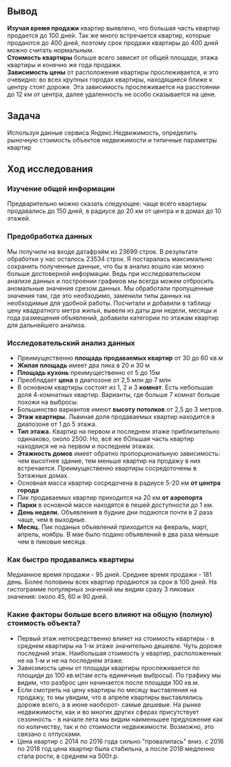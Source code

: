 ## Вывод

**Изучая время продажи** квартир выявлено, что большая часть квартир продается до 100 дней. Так же много встречается квартир, которые продаются до 400 дней, поэтому срок продажи квартиры до 400 дней можно считать нормальным.  
**Стоимость квартиры** больше всего зависит от общей площади, этажа квартиры и конечно же года продажи.  
**Зависимость цены** от расположения квартиры прослеживается, и это очевидно: во всех крупных городах квартиры, находящиеся ближе к центру стоят дороже. Эта зависимость прослеживается на расстоянии до 12 км от центра, далее удаленность не особо сказывается на цене.

## Задача

Используя данные сервиса Яндекс.Недвижимость, определить рыночную стоимость объектов недвижимости и типичные параметры квартир

## Ход исследования

### Изучение общей информации  

Предварительно можно сказать следующее: чаще всего квартиры продавались до 150 дней, в радиусе до 20 км от центра и в домах до 10 этажей. 

### Предобработка данных  

Мы получили на входе датафрэйм из 23699 строк. В результате обработки у нас осталось 23534 строк. Я постаралась максимально сохранить полученные данные, что бы в анализ вошло как можно больше достоверной информации. Ведь при исследовательском анализе данных и построении графиков мы всегда можем отбросить аномальные значения срезом данных. Мы обработали пропущенные значения там, где это необходимо, заменили типы данных на необходимые для удобной работы. Посчитали и добавили в таблицу цену квадратного метра жилья, вывели из даты дни недели, месяцы и года размещения объявлений, добавили категории по этажам квартир для дальнейшего анализа.

### Исследовательский анализ данных  

- Преимущественно **площадь продаваемых квартир** от 30 до 60 кв.м
- **Жилая площадь** имеет два пика в 20 и 30 м
- **Площадь кухонь** преимущественно от 5  до 15м
- Преобладает **цена** в диапозоне от 2,5 млн до 7 млн
- В основном квартиры состоят из 1, 2 и 3 **комнат**. Есть небольшая доля 4-комнатных квартир. Варианты, где больше 7 комнат больше похожи на выбросы.
- Большинство вариантов имеют **высоту потолков** от 2,5 до 3 метров.
- **Этаж квартиры.** Львиная доля продаваемых квартир находится в диапозоне от 1 до 5 этажа.
- **Тип этажа.** Квартир на первом и последнем этаже приблизительно одинаково, около 2500. Но, всё же бОльшая часть квартир находяися не на первом и последнем этажах.
- **Этажность домов** имеет обратно пропорциональную зависимость: чем высотнее здание, тем меньше квартир на продажу в них встречается. Преимущественно квартиры сосредоточены в 5этажных домах.
- Основная масса квартир сосредочена в радиусе  5-20 км **от центра города**
- Пик продаваемых квартир приходится на 20 км **от аэропорта**
- **Парки** в основной массе находятся в пешей доступности до 1 км.
- **День недели.** Объявления в будние дни подаются почти в 2 раза чаще, чем в выходные.
- **Месяц.** Пик поданых объявлений приходится на февраль, март, апрель, ноябрь. В мае было подано объявлений в два раза меньше чем в пиковые месяца.

### Как быстро продавались квартиры  

Медианное время продажи - 95 дней. Среднее время продажи - 181 день. Более половины всех квартир продаются за срок в 100 дней. На гистограмме популярных значений мы видим сразу 3 пиковых значения: около 45, 60 и 90 дней.  

### Какие факторы больше всего влияют на общую (полную) стоимость объекта?  

- Первый этаж непосредственно влияет на стоимость квартиры - в среднем квартиры на 1-м этаже значительно дешевле. Чуть дороже последний этаж. Наибольшая стоимость у квартир, расположенных не на 1-м и не на последнем этаже.  
- Зависимость цены от площади квартиры прослеживается по площиди до 100 кв.м(там есть единичные выбросы). По графику мы видим, что разброс цен начинается после площади 100 кв.м.  
- Если смотреть на цену квартиры по месяцу выставления на продажу, то мы увидим, что в апреле квартиры выставлялись дороже всего, а в июне наоборот- самые дешевые. На рынке недвижимости, как и во многих других сферах присутствует сезонность - в начале лета мы видим наименьшее предложение как по количеству, так и по стоимости недвижимости. Возможно, это связано с отпусками.
- Цена квартир с 2014 по 2016 года сильно "провалилась" вниз. с 2016 по 2018 год цена квартир была стабильна, а после 2018 медленно стала рости, в среднем на 500т.р.